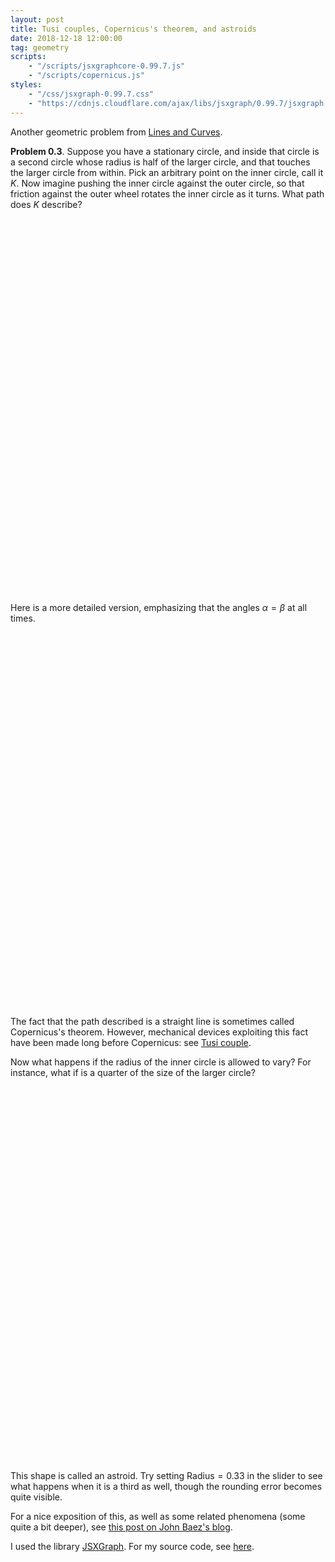 ```yaml
---
layout: post
title: Tusi couples, Copernicus's theorem, and astroids
date: 2018-12-18 12:00:00
tag: geometry
scripts:
    - "/scripts/jsxgraphcore-0.99.7.js"
    - "/scripts/copernicus.js"
styles:
    - "/css/jsxgraph-0.99.7.css"
    - "https://cdnjs.cloudflare.com/ajax/libs/jsxgraph/0.99.7/jsxgraph.css"
---
```


Another geometric problem from [Lines and Curves](https://www.springer.com/la/book/9780817641610).

**Problem 0.3**. Suppose you have a stationary circle, and inside that circle is a second circle whose radius is half of the larger circle, and that touches the larger circle from within. Pick an arbitrary point on the inner circle, call it $K$. Now imagine pushing the inner circle against the outer circle, so that friction against the outer wheel rotates the inner circle as it turns. What path does $K$ describe?

<div id="copernicus" class="jxgbox" style="width:600px; height:600px; margin-left:auto; margin-right:auto;"> </div>

Here is a more detailed version, emphasizing that the angles $\alpha = \beta$ at all times.

<div id="copernicusdetail" class="jxgbox" style="width:600px; height:600px; margin-left:auto; margin-right:auto;"> </div>

The fact that the path described is a straight line is sometimes called Copernicus's theorem. However, mechanical devices exploiting this fact have been made long before Copernicus: see [Tusi couple](https://en.wikipedia.org/wiki/Tusi_couple).

Now what happens if the radius of the inner circle is allowed to vary? For instance, what if is a quarter of the size of the larger circle? 

<div id="copernicusradius" class="jxgbox" style="width:600px; height:600px; margin-left:auto; margin-right:auto;"> </div>

This shape is called an astroid. Try setting $\text{Radius}=0.33$ in the slider to see what happens when it is a third as well, though the rounding error becomes quite visible.

For a nice exposition of this, as well as some related phenomena (some quite a bit deeper), see [this post on John Baez's blog](http://www.math.ucr.edu/home/baez/rolling/rolling_3.html).

I used the library [JSXGraph](https://jsxgraph.org/). For my source code, see [here](https://github.com/samzhang111/linesandcurves).
